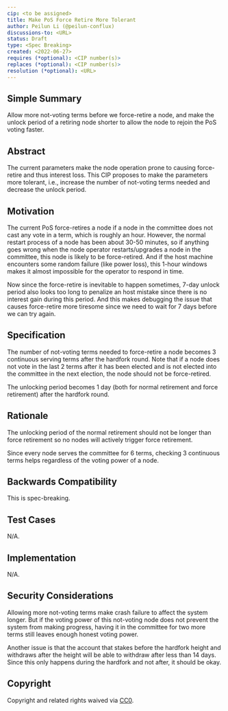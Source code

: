 ```yaml
---
cip: <to be assigned>
title: Make PoS Force Retire More Tolerant
author: Peilun Li (@peilun-conflux)
discussions-to: <URL>
status: Draft
type: <Spec Breaking>
created: <2022-06-27>
requires (*optional): <CIP number(s)>
replaces (*optional): <CIP number(s)>
resolution (*optional): <URL>
---
```


<!--You can leave these HTML comments in your merged CIP and delete the visible duplicate text guides, they will not appear and may be helpful to refer to if you edit it again. This is the suggested template for new CIPs. Note that a CIP number will be assigned by an editor. When opening a pull request to submit your CIP, please use an abbreviated title in the filename, `CIP-draft_title_abbrev.md`. The title should be 44 characters or less.-->

## Simple Summary
<!--"If you can't explain it simply, you don't understand it well enough." Provide a simplified and layman-accessible explanation of the CIP.-->
Allow more not-voting terms before we force-retire a node, and make the unlock period of a retiring node shorter to allow the node to rejoin the PoS voting faster.

## Abstract
<!--A short (~200 word) description of the technical issue being addressed.-->
The current parameters make the node operation prone to causing force-retire and thus interest loss. This CIP proposes to make the parameters more tolerant, i.e., increase the number of not-voting terms needed and decrease the unlock period.

## Motivation
<!--The motivation is critical for CIPs that want to change the Conflux protocol. It should clearly explain why the existing protocol specification is inadequate to address the problem that the CIP solves. CIP submissions without sufficient motivation may be rejected outright.-->
The current PoS force-retires a node if a node in the committee does not cast any vote in a term, which is roughly an hour. However, the normal restart process of a node has been about 30-50 minutes, so if anything goes wrong when the node operator restarts/upgrades a node in the committee, this node is likely to be force-retired. And if the host machine encounters some random failure (like power loss), this 1-hour windows makes it almost impossible for the operator to respond in time.

Now since the force-retire is inevitable to happen sometimes, 7-day unlock period also looks too long to penalize an host mistake since there is no interest gain during this period. And this makes debugging the issue that causes force-retire more tiresome since we need to wait for 7 days before we can try again.

## Specification
<!--The technical specification should describe the syntax and semantics of any new feature. The specification should be detailed enough to allow competing, interoperable implementations for any of the current Conflux platforms ([conflux-rust](https://github.com/Conflux-Chain/conflux-rust)).-->
The number of not-voting terms needed to force-retire a node becomes 3 continuous serving terms after the hardfork round. Note that if a node does not vote in the last 2 terms after it has been elected and is not elected into the committee in the next election, the node should not be force-retired.

The unlocking period becomes 1 day (both for normal retirement and force retirement) after the hardfork round.

## Rationale
<!--The rationale fleshes out the specification by describing what motivated the design and why particular design decisions were made. It should describe alternate designs that were considered and related work, e.g. how the feature is supported in other languages. The rationale may also provide evidence of consensus within the community, and should discuss important objections or concerns raised during discussion.-->
The unlocking period of the normal retirement should not be longer than force retirement so no nodes will actively trigger force retirement.

Since every node serves the committee for 6 terms, checking 3 continuous terms helps regardless of the voting power of a node.

## Backwards Compatibility
<!--All CIPs that introduce backwards incompatibilities must include a section describing these incompatibilities and their severity. The CIP must explain how the author proposes to deal with these incompatibilities. CIP submissions without a sufficient backwards compatibility treatise may be rejected outright.-->
This is spec-breaking.

## Test Cases
<!--Test cases for an implementation are mandatory for CIPs that are affecting consensus changes. Other CIPs can choose to include links to test cases if applicable.-->
N/A.

## Implementation
<!--The implementations must be completed before any CIP is given status "Final", but it need not be completed before the CIP is accepted. While there is merit to the approach of reaching consensus on the specification and rationale before writing code, the principle of "rough consensus and running code" is still useful when it comes to resolving many discussions of API details.-->
N/A.

## Security Considerations
<!--All CIPs must contain a section that discusses the security implications/considerations relevant to the proposed change. Include information that might be important for security discussions, surfaces risks and can be used throughout the life cycle of the proposal. E.g. include security-relevant design decisions, concerns, important discussions, implementation-specific guidance and pitfalls, an outline of threats and risks and how they are being addressed. CIP submissions missing the "Security Considerations" section will be rejected. a CIP cannot proceed to status "Final" without a Security Considerations discussion deemed sufficient by the reviewers.-->
Allowing more not-voting terms make crash failure to affect the system longer. But if the voting power of this not-voting node does not prevent the system from making progress, having it in the committee for two more terms still leaves enough honest voting power.

Another issue is that the account that stakes before the hardfork height and withdraws after the height will be able to withdraw after less than 14 days. Since this only happens during the hardfork and not after, it should be okay.

## Copyright
Copyright and related rights waived via [CC0](https://creativecommons.org/publicdomain/zero/1.0/).
